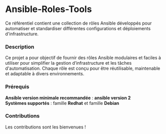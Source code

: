 # Ansible-Roles-Tools

Ce référentiel contient une collection de rôles Ansible développés pour automatiser et standardiser différentes configurations 
et déploiements d'infrastructure.

### Description

Ce projet a pour objectif de fournir des rôles Ansible modulaires et faciles à utiliser pour simplifier la gestion d’infrastructure et 
les tâches d'automatisation. Chaque rôle est conçu pour être réutilisable, maintenable et adaptable à divers environnements.

### Prérequis

**Ansible version minimale recommandée** : **ansible version 2** <br>
**Systèmes supportés** : famille **Redhat** et famille **Debian**

### Contributions

Les contributions sont les bienvenues !